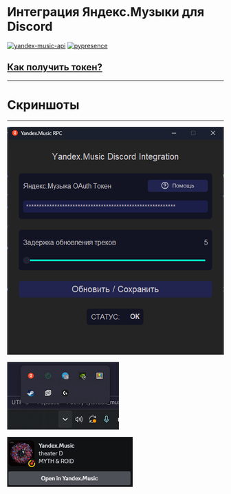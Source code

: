 # Интеграция Яндекс.Музыки для Discord

[![yandex-music-api](https://img.shields.io/badge/using-Yandex%20Music%20API-red?style=for-the-badge&logo=discord&logoWidth=20)](https://github.com/MarshalX/yandex-music-api)  [![pypresence](https://img.shields.io/badge/using-pypresence-00bb88.svg?style=for-the-badge&logo=discord&logoWidth=20)](https://github.com/qwertyquerty/pypresence)


## [Как получить токен?](https://yandex-music.readthedocs.io/en/main/token.html)
<hr>

<h1>Скриншоты</h1>
<hr>

![ui.png](screenshots%2Fui.png)

![tray.png](screenshots%2Ftray.png)

![discord.png](screenshots%2Fdiscord.png)


